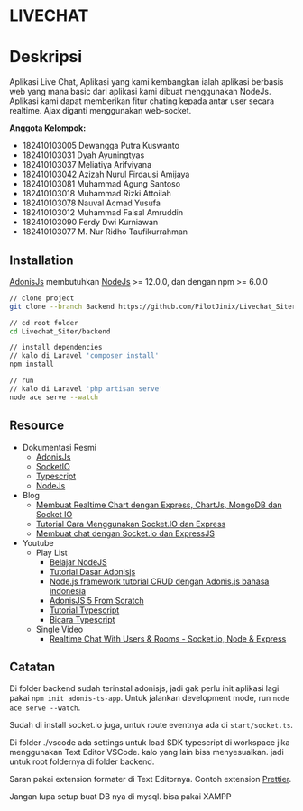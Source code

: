 # **LIVECHAT**

# Deskripsi

Aplikasi Live Chat, Aplikasi yang kami kembangkan ialah aplikasi berbasis web yang mana basic dari aplikasi kami dibuat menggunakan NodeJs. Aplikasi kami dapat memberikan fitur chating kepada antar user secara realtime. Ajax diganti menggunakan web-socket.

__Anggota Kelompok:__
* 182410103005  Dewangga Putra Kuswanto
* 182410103031	Dyah Ayuningtyas
* 182410103037	Meliatiya Arifviyana
* 182410103042	Azizah Nurul Firdausi Amijaya
* 182410103081	Muhammad Agung Santoso
* 182410103018	Muhammad Rizki Attoilah
* 182410103078	Nauval Acmad Yusufa
* 182410103012	Muhammad Faisal Amruddin
* 182410103090	Ferdy Dwi Kurniawan
* 182410103077	M. Nur Ridho Taufikurrahman


## **Installation**

[AdonisJs](https://preview.adonisjs.com/) membutuhkan [NodeJs](https://nodejs.org/en/) >= 12.0.0, dan dengan npm >= 6.0.0

```bash
// clone project
git clone --branch Backend https://github.com/PilotJinix/Livechat_Siter.git

// cd root folder
cd Livechat_Siter/backend

// install dependencies
// kalo di Laravel 'composer install'
npm install

// run
// kalo di Laravel 'php artisan serve'
node ace serve --watch
```



## **Resource**

- Dokumentasi Resmi
  - [AdonisJs](https://preview.adonisjs.com/guides/quick-start)
  - [SocketIO](https://socket.io/docs/v4)
  - [Typescript](https://www.typescriptlang.org/docs/)
  - [NodeJs](https://nodejs.org/en/docs/)
- Blog
  - [Membuat Realtime Chart dengan Express, ChartJs, MongoDB dan Socket IO](https://www.codepolitan.com/membuat-realtime-chart-dengan-express-chartjs-mongodb-dan-socket-io-57ce7902a5b95-5)
  - [Tutorial Cara Menggunakan Socket.IO dan Express](https://billnode.blogspot.com/2017/01/tutorial-cara-menggunakan-socket-io-dan-express-node-js.html)
  - [Membuat chat dengan Socket.io dan ExpressJS](https://sekolahkoding.com/forum/membuat-chat-dengan-socketio-dan-expressjs)
- Youtube
  - Play List
    - [Belajar NodeJS](https://www.youtube.com/playlist?list=PLFIM0718LjIW-XBdVOerYgKegBtD6rSfD)
    - [Tutorial Dasar Adonisjs](https://www.youtube.com/playlist?list=PL9At9z2rvOC_CkMnCV73E0qXK88l2rzIF)
    - [Node.js framework tutorial CRUD dengan Adonis.js bahasa indonesia](https://www.youtube.com/playlist?list=PLaPc1Bch98J2aFFn8SocnEcoUfL24OBVS)
    - [AdonisJS 5 From Scratch](https://www.youtube.com/playlist?list=PL9gT3zlT0C1Ngrii-NCPpuRvUO1mIGzwf)
    - [Tutorial Typescript](https://www.youtube.com/watch?v=CJ4cWe-jXBg&list=PLnQvfeVegcJbjCnML6FdusK-rl-oDRMXJ)
    - [Bicara Typescript](https://www.youtube.com/playlist?list=PLwvMCa_o2Latn_BAqFBMbj2IwlqgfgnG8)
  - Single Video
    - [Realtime Chat With Users & Rooms - Socket.io, Node & Express](https://www.youtube.com/watch?v=jD7FnbI76Hg)



## **Catatan**

Di folder backend sudah terinstal adonisjs, jadi gak perlu init aplikasi lagi pakai ```npm init adonis-ts-app```. Untuk jalankan development mode, run ```node ace serve --watch```.

Sudah di install socket.io juga, untuk route eventnya ada di ```start/socket.ts```.

Di folder ./vscode ada settings untuk load SDK typescript di workspace jika menggunakan Text Editor VSCode. kalo yang lain bisa menyesuaikan. jadi untuk root foldernya di folder backend.

Saran pakai extension formater di Text Editornya. Contoh extension [Prettier](https://prettier.io/).

Jangan lupa setup buat DB nya di mysql. bisa pakai XAMPP
